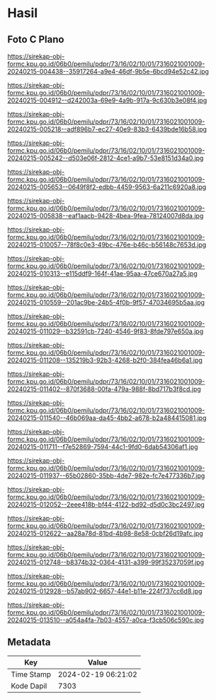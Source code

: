 # Hasil

## Foto C Plano

https://sirekap-obj-formc.kpu.go.id/06b0/pemilu/pdpr/73/16/02/10/01/7316021001009-20240215-004438--35917264-a9e4-46df-9b5e-6bcd94e52c42.jpg

https://sirekap-obj-formc.kpu.go.id/06b0/pemilu/pdpr/73/16/02/10/01/7316021001009-20240215-004912--d242003a-69e9-4a9b-917a-9c630b3e08f4.jpg

https://sirekap-obj-formc.kpu.go.id/06b0/pemilu/pdpr/73/16/02/10/01/7316021001009-20240215-005218--adf896b7-ec27-40e9-83b3-6439bde16b58.jpg

https://sirekap-obj-formc.kpu.go.id/06b0/pemilu/pdpr/73/16/02/10/01/7316021001009-20240215-005242--d503e06f-2812-4ce1-a9b7-53e8151d34a0.jpg

https://sirekap-obj-formc.kpu.go.id/06b0/pemilu/pdpr/73/16/02/10/01/7316021001009-20240215-005653--0649f8f2-edbb-4459-9563-6a211c6920a8.jpg

https://sirekap-obj-formc.kpu.go.id/06b0/pemilu/pdpr/73/16/02/10/01/7316021001009-20240215-005838--eaf1aacb-9428-4bea-9fea-78124007d8da.jpg

https://sirekap-obj-formc.kpu.go.id/06b0/pemilu/pdpr/73/16/02/10/01/7316021001009-20240215-010057--78f8c0e3-49bc-476e-b46c-b56148c7653d.jpg

https://sirekap-obj-formc.kpu.go.id/06b0/pemilu/pdpr/73/16/02/10/01/7316021001009-20240215-010313--e115ddf9-164f-41ae-95aa-47ce670a27a5.jpg

https://sirekap-obj-formc.kpu.go.id/06b0/pemilu/pdpr/73/16/02/10/01/7316021001009-20240215-010559--201ac9be-24b5-4f0b-9f57-47034695b5aa.jpg

https://sirekap-obj-formc.kpu.go.id/06b0/pemilu/pdpr/73/16/02/10/01/7316021001009-20240215-011029--b32591cb-7240-4546-9f83-8fde797e650a.jpg

https://sirekap-obj-formc.kpu.go.id/06b0/pemilu/pdpr/73/16/02/10/01/7316021001009-20240215-011208--135219b3-92b3-4268-b2f0-384fea46b6a1.jpg

https://sirekap-obj-formc.kpu.go.id/06b0/pemilu/pdpr/73/16/02/10/01/7316021001009-20240215-011402--870f3688-00fa-479a-988f-8bd717b3f8cd.jpg

https://sirekap-obj-formc.kpu.go.id/06b0/pemilu/pdpr/73/16/02/10/01/7316021001009-20240215-011540--46b069aa-da45-4bb2-a678-b2a484415081.jpg

https://sirekap-obj-formc.kpu.go.id/06b0/pemilu/pdpr/73/16/02/10/01/7316021001009-20240215-011711--f7e52869-7594-44c1-9fd0-6dab54306af1.jpg

https://sirekap-obj-formc.kpu.go.id/06b0/pemilu/pdpr/73/16/02/10/01/7316021001009-20240215-011937--65b02860-35bb-4de7-982e-fc7e477336b7.jpg

https://sirekap-obj-formc.kpu.go.id/06b0/pemilu/pdpr/73/16/02/10/01/7316021001009-20240215-012052--2eee418b-bf44-4122-bd92-d5d0c3bc2497.jpg

https://sirekap-obj-formc.kpu.go.id/06b0/pemilu/pdpr/73/16/02/10/01/7316021001009-20240215-012622--aa28a78d-81bd-4b98-8e58-0cbf26d19afc.jpg

https://sirekap-obj-formc.kpu.go.id/06b0/pemilu/pdpr/73/16/02/10/01/7316021001009-20240215-012748--b8374b32-0364-4131-a399-99f35237059f.jpg

https://sirekap-obj-formc.kpu.go.id/06b0/pemilu/pdpr/73/16/02/10/01/7316021001009-20240215-012928--b57ab902-6657-44e1-b11e-224f737cc6d8.jpg

https://sirekap-obj-formc.kpu.go.id/06b0/pemilu/pdpr/73/16/02/10/01/7316021001009-20240215-013510--a054a4fa-7b03-4557-a0ca-f3cb506c590c.jpg


## Metadata

| Key        | Value               |
| ---------- | ------------------- |
| Time Stamp | 2024-02-19 06:21:02 |
| Kode Dapil | 7303                |



